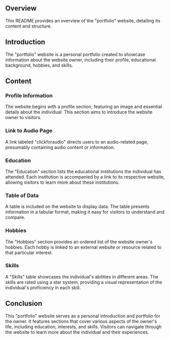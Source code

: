 

## Overview

This README provides an overview of the "portfolio" website, detailing its content and structure.

## Introduction

The "portfolio" website is a personal portfolio created to showcase information about the website owner, including their profile, educational background, hobbies, and skills.

## Content

### Profile Information

The website begins with a profile section, featuring an image and essential details about the individual. This section aims to introduce the website owner to visitors.

### Link to Audio Page

A link labeled "clickforaudio" directs users to an audio-related page, presumably containing audio content or information.

### Education

The "Education" section lists the educational institutions the individual has attended. Each institution is accompanied by a link to its respective website, allowing visitors to learn more about these institutions.

### Table of Data

A table is included on the website to display data. The table presents information in a tabular format, making it easy for visitors to understand and compare.

### Hobbies

The "Hobbies" section provides an ordered list of the website owner's hobbies. Each hobby is linked to an external website or resource related to that particular interest.

### Skills

A "Skills" table showcases the individual's abilities in different areas. The skills are rated using a star system, providing a visual representation of the individual's proficiency in each skill.

## Conclusion

This "portfolio" website serves as a personal introduction and portfolio for the owner. It features sections that cover various aspects of the owner's life, including education, interests, and skills. Visitors can navigate through the website to learn more about the individual and their experiences. 



